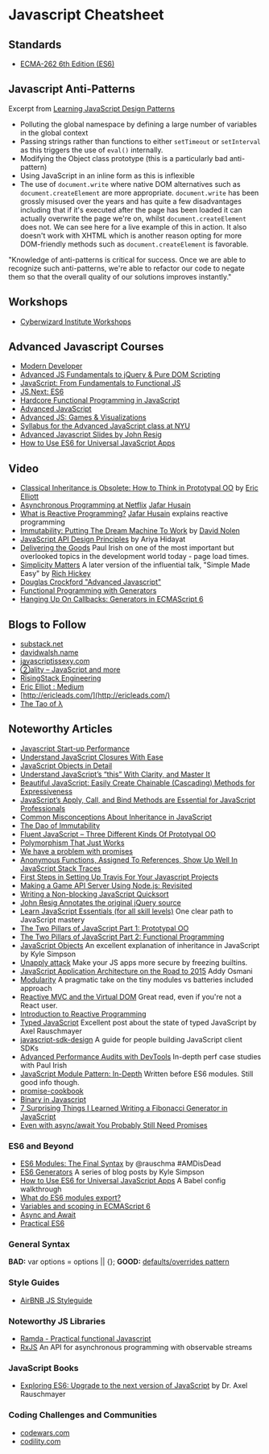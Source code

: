 # Javascript Cheatsheet


## Standards

- [ECMA-262 6th Edition (ES6)](http://www.ecma-international.org/ecma-262/6.0/)


## Javascript Anti-Patterns

Excerpt from [Learning JavaScript Design Patterns](http://addyosmani.com/resources/essentialjsdesignpatterns/book/#antipatterns)

- Polluting the global namespace by defining a large number of variables in the global context
- Passing strings rather than functions to either `setTimeout` or `setInterval` as this triggers the use of `eval()` internally.
- Modifying the Object class prototype (this is a particularly bad anti-pattern)
- Using JavaScript in an inline form as this is inflexible
- The use of `document.write` where native DOM alternatives such as `document.createElement` are more appropriate. `document.write` has been grossly misused over the years and has quite a few disadvantages including that if it's executed after the page has been loaded it can actually overwrite the page we're on, whilst `document.createElement` does not. We can see here for a live example of this in action. It also doesn't work with XHTML which is another reason opting for more DOM-friendly methods such as `document.createElement` is favorable.

"Knowledge of anti-patterns is critical for success. Once we are able to recognize such anti-patterns, we're able to refactor our code to negate them so that the overall quality of our solutions improves instantly."


## Workshops

- [Cyberwizard Institute Workshops](https://github.com/cyberwizardinstitute/workshops/blob/master/javascript.markdown)

## Advanced Javascript Courses

- [Modern Developer](https://learn.modern-developer.com/)
- [Advanced JS Fundamentals to jQuery & Pure DOM Scripting](https://frontendmasters.com/courses/javascript-jquery-dom/)
- [JavaScript: From Fundamentals to Functional JS](https://frontendmasters.com/courses/js-fundamentals-to-functional/)
- [JS.Next: ES6](https://frontendmasters.com/courses/jsnext-es6/)
- [Hardcore Functional Programming in JavaScript](https://frontendmasters.com/courses/functional-javascript/)
- [Advanced JavaScript](https://frontendmasters.com/courses/advanced-javascript/)
- [Advanced JS: Games & Visualizations](https://www.khanacademy.org/computing/computer-programming/programming-games-visualizations)
- [Syllabus for the Advanced JavaScript class at NYU](https://github.com/advanced-js/syllabus)
- [Advanced Javascript Slides by John Resig](http://ejohn.org/apps/learn/)
- [How to Use ES6 for Universal JavaScript Apps](https://medium.com/javascript-scene/how-to-use-es6-for-isomorphic-javascript-apps-2a9c3abe5ea2)


## Video

* [Classical Inheritance is Obsolete: How to Think in Prototypal OO](https://vimeo.com/69255635) by [Eric Elliott](https://twitter.com/_ericelliott)
* [Asynchronous Programming at Netflix](https://www.youtube.com/watch?v=gawmdhCNy-A) [Jafar Husain](https://twitter.com/jhusain)
* [What is Reactive Programming?](https://www.youtube.com/watch?v=dwP1TNXE6fc) [Jafar Husain](https://twitter.com/jhusain) explains reactive programming
* [Immutability: Putting The Dream Machine To Work](https://www.youtube.com/watch?v=SiFwRtCnxv4) by [David Nolen](https://twitter.com/swannodette)
* [JavaScript API Design Principles](https://www.youtube.com/watch?v=HYl7ReNB5TA) by Ariya Hidayat
* [Delivering the Goods](https://www.youtube.com/watch?v=R8W_6xWphtw) Paul Irish on one of the most important but overlooked topics in the development world today - page load times.
* [Simplicity Matters](https://www.youtube.com/watch?v=rI8tNMsozo0) A later version of the influential talk, "Simple Made Easy" by [Rich Hickey](https://twitter.com/richhickey)
* [Douglas Crockford "Advanced Javascript"](http://yuiblog.com/blog/2006/11/27/video-crockford-advjs/)
* [Functional Programming with Generators](https://www.youtube.com/watch?v=B2ASp0jb6FY)
* [Hanging Up On Callbacks: Generators in ECMAScript 6](https://www.youtube.com/watch?v=s-BwEk-Y4kg)

## Blogs to Follow

- [substack.net](http://substack.net/)
- [davidwalsh.name](http://davidwalsh.name/)
- [javascriptissexy.com](http://javascriptissexy.com/)
- [②ality – JavaScript and more](http://www.2ality.com/2015/03/es6-generators.html)
- [RisingStack Engineering](http://blog.risingstack.com/)
- [Eric Elliot : Medium](https://medium.com/@_ericelliott)
- [http://ericleads.com/](http://ericleads.com/)
- [The Tao of λ](http://buzzdecafe.github.io/)

## Noteworthy Articles

- [Javascript Start-up Performance](https://medium.com/@addyosmani/javascript-start-up-performance-69200f43b201#.2ip8c5f61)
- [Understand JavaScript Closures With Ease](http://javascriptissexy.com/understand-javascript-closures-with-ease/)
- [JavaScript Objects in Detail](http://javascriptissexy.com/javascript-objects-in-detail/)
- [Understand JavaScript’s “this” With Clarity, and Master It](http://javascriptissexy.com/understand-javascripts-this-with-clarity-and-master-it/)
- [Beautiful JavaScript: Easily Create Chainable (Cascading) Methods for Expressiveness](http://javascriptissexy.com/beautiful-javascript-easily-create-chainable-cascading-methods-for-expressiveness/)
- [JavaScript’s Apply, Call, and Bind Methods are Essential for JavaScript Professionals](http://javascriptissexy.com/javascript-apply-call-and-bind-methods-are-essential-for-javascript-professionals/)
- [Common Misconceptions About Inheritance in JavaScript](https://medium.com/javascript-scene/common-misconceptions-about-inheritance-in-javascript-d5d9bab29b0a)
- [The Dao of Immutability](https://medium.com/javascript-scene/the-dao-of-immutability-9f91a70c88cd)
- [Fluent JavaScript – Three Different Kinds Of Prototypal OO](http://ericleads.com/2013/02/fluent-javascript-three-different-kinds-of-prototypal-oo/)
- [Polymorphism That Just Works](http://tobyho.com/2015/06/23/polymorphism-that-just-works/)
- [We have a problem with promises](http://pouchdb.com/2015/05/18/we-have-a-problem-with-promises.html)
- [Anonymous Functions, Assigned To References, Show Up Well In JavaScript Stack Traces](http://www.bennadel.com/blog/2836-anonymous-functions-assigned-to-references-show-up-well-in-javascript-stack-traces.htm?&_=0.32385098887607455)
- [First Steps in Setting Up Travis For Your Javascript Projects](http://orizens.com/wp/topics/first-steps-in-setting-up-travis-ci-to-your-javascript-project/)
- [Making a Game API Server Using Node.js: Revisited](http://blog.couchbase.com/making-a-game-api-server-using-nodejs-revisited)
- [Writing a Non-blocking JavaScript Quicksort](http://www.breck-mckye.com/blog/2015/06/writing-a-non-blocking-javascript-quicksort/)
- [John Resig Annotates the original jQuery source](http://genius.it/5088420/ejohn.org/files/jquery-original.html)
- [Learn JavaScript Essentials (for all skill levels)](https://medium.com/javascript-scene/learn-javascript-b631a4af11f2) One clear path to JavaScript mastery
- [The Two Pillars of JavaScript Part 1: Prototypal OO](https://medium.com/javascript-scene/the-two-pillars-of-javascript-ee6f3281e7f3)
- [The Two Pillars of JavaScript Part 2: Functional Programming](https://medium.com/javascript-scene/the-two-pillars-of-javascript-pt-2-functional-programming-a63aa53a41a4)
- [JavaScript Objects](http://davidwalsh.name/javascript-objects) An excellent explanation of inheritance in JavaScript by Kyle Simpson
- [Unapply attack](http://glebbahmutov.com/blog/unapply-attack/) Make your JS apps more secure by freezing builtins.
- [JavaScript Application Architecture on the Road to 2015](https://medium.com/@addyosmani/javascript-application-architecture-on-the-road-to-2015-d8125811101b) Addy Osmani
- [Modularity](http://jlongster.com/Modularity) A pragmatic take on the tiny modules vs batteries included approach
- [Reactive MVC and the Virtual DOM](http://futurice.com/blog/reactive-mvc-and-the-virtual-dom) Great read, even if you're not a React user.
- [Introduction to Reactive Programming](https://gist.github.com/staltz/868e7e9bc2a7b8c1f754)
- [Typed JavaScript](http://www.2ality.com/2014/10/typed-javascript.html) Excellent post about the state of typed JavaScript by Axel Rauschmayer
- [javascript-sdk-design](https://github.com/huei90/javascript-sdk-design) A guide for people building JavaScript client SDKs
- [Advanced Performance Audits with DevTools](http://www.paulirish.com/2015/advanced-performance-audits-with-devtools/) In-depth perf case studies with Paul Irish
- [JavaScript Module Pattern: In-Depth](http://www.adequatelygood.com/JavaScript-Module-Pattern-In-Depth.html) Written before ES6 modules. Still good info though.
- [promise-cookbook](https://github.com/mattdesl/promise-cookbook)
- [Binary in Javascript](http://danthedev.com/2015/07/25/binary-in-javascript/)
- [7 Surprising Things I Learned Writing a Fibonacci Generator in JavaScript](https://medium.com/javascript-scene/7-surprising-things-i-learned-writing-a-fibonacci-generator-4886a5c87710#.va902pu9y)
- [Even with async/await You Probably Still Need Promises](https://medium.com/@bluepnume/even-with-async-await-you-probably-still-need-promises-9b259854c161#.j278bxsqc) 

### ES6 and Beyond

- [ES6 Modules: The Final Syntax](http://www.2ality.com/2014/09/es6-modules-final.html) by @rauschma #AMDisDead
- [ES6 Generators](http://davidwalsh.name/es6-generators) A series of blog posts by Kyle Simpson
- [How to Use ES6 for Universal JavaScript Apps](https://medium.com/javascript-scene/how-to-use-es6-for-isomorphic-javascript-apps-2a9c3abe5ea2) A Babel config walkthrough
- [What do ES6 modules export?](http://www.2ality.com/2015/07/es6-module-exports.html)
- [Variables and scoping in ECMAScript 6](http://www.2ality.com/2015/02/es6-scoping.html)
- [Async and Await](https://zeit.co/blog/async-and-await)
- [Practical ES6](https://github.com/mjavascript/practical-es6)

### General Syntax

**BAD:** var options = options || {};
**GOOD:** [defaults/overrides pattern](https://gist.github.com/ericelliott/f3c2a53a1d4100539f71)

### Style Guides

- [AirBNB JS Styleguide](https://github.com/airbnb/javascript)

### Noteworthy JS Libraries

- [Ramda - Practical functional Javascript](https://github.com/ramda/ramda)
- [RxJS](https://github.com/Reactive-Extensions/RxJS) An API for asynchronous programming with observable streams

### JavaScript Books

- [Exploring ES6: Upgrade to the next version of JavaScript](http://exploringjs.com/) by Dr. Axel Rauschmayer

### Coding Challenges and Communities

- [codewars.com](https://www.codewars.com/)
- [codility.com](https://codility.com/)

